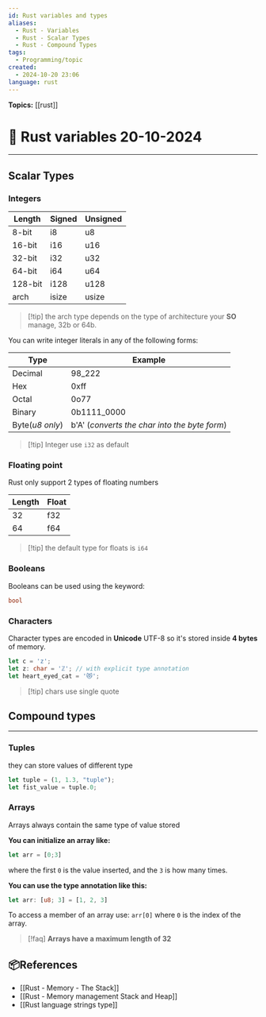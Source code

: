 ```yaml
---
id: Rust variables and types
aliases:
  - Rust - Variables
  - Rust - Scalar Types
  - Rust - Compound Types
tags:
  - Programming/topic
created:
  - 2024-10-20 23:06
language: rust
---
```


**Topics:** [[rust]]

# 📃 Rust variables 20-10-2024

---
## Scalar Types

### Integers

| Length  | Signed | Unsigned |
| ------- | ------ | -------- |
| 8-bit   | i8     | u8       |
| 16-bit  | i16    | u16      |
| 32-bit  | i32    | u32      |
| 64-bit  | i64    | u64      |
| 128-bit | i128   | u128     |
| arch    | isize  | usize    |
> [!tip] the arch type depends on the type of architecture your **SO** manage, 32b or 64b.

You can write integer literals in any of the following forms:

| Type            | Example                                       |
| --------------- | --------------------------------------------- |
| Decimal         | 98_222                                        |
| Hex             | 0xff                                          |
| Octal           | 0o77                                          |
| Binary          | 0b1111_0000                                   |
| Byte(*u8 only*) | b'A' (*converts the char into the byte form*) |
> [!tip] Integer use `i32` as default
### Floating point
Rust only support 2 types of floating numbers

| Length | Float |
| ------ | ----- |
| 32     | f32   |
| 64     | f64   |
> [!tip] the default type for floats is `i64`
### Booleans
Booleans can be used using the keyword:
```rust
bool
```

### Characters
Character types are encoded in **Unicode** UTF-8 so it's stored inside **4 bytes** of memory.
```rust
let c = 'z';
let z: char = 'ℤ'; // with explicit type annotation
let heart_eyed_cat = '😻';
```

>[!tip] chars use single quote


## Compound types
___

### Tuples

they can store values of different type

```rust
let tuple = (1, 1.3, "tuple");
let fist_value = tuple.0;
```

### Arrays

Arrays always contain the same type of value stored

**You can initialize an array like:**

```rust
let arr = [0;3]
```

where the first `0` is the value inserted, and the `3` is how many times.

**You can use the type annotation like this:**

```rust
let arr: [u8; 3] = [1, 2, 3]
```

To access a member of an array use: `arr[0]` where `0` is the index of the array.

> [!faq] **Arrays have a maximum length of 32**

## 📦References
- [[Rust - Memory - The Stack]]
- [[Rust - Memory management Stack and Heap]]
- [[Rust language strings type]]

